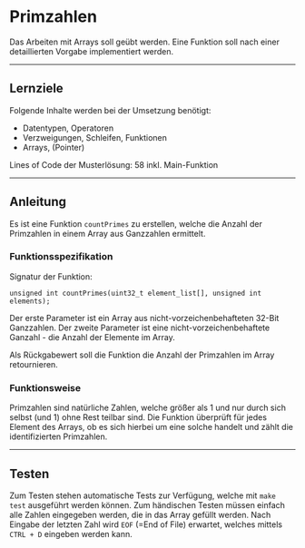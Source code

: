 # Primzahlen

Das Arbeiten mit Arrays soll geübt werden. Eine Funktion soll nach einer detaillierten Vorgabe implementiert werden.

---

## Lernziele

Folgende Inhalte werden bei der Umsetzung benötigt:
  - Datentypen, Operatoren
  - Verzweigungen, Schleifen, Funktionen
  - Arrays, (Pointer)

Lines of Code der Musterlösung: 58 inkl. Main-Funktion

---

## Anleitung

Es ist eine Funktion `countPrimes` zu erstellen, welche die Anzahl der Primzahlen in einem Array aus Ganzzahlen ermittelt.

### Funktionsspezifikation

Signatur der Funktion:

```
unsigned int countPrimes(uint32_t element_list[], unsigned int elements);
```

Der erste Parameter ist ein Array aus nicht-vorzeichenbehafteten 32-Bit Ganzzahlen. Der zweite Parameter ist eine nicht-vorzeichenbehaftete Ganzahl - die Anzahl der Elemente im Array.

Als Rückgabewert soll die Funktion die Anzahl der Primzahlen im Array retournieren.

### Funktionsweise

Primzahlen sind natürliche Zahlen, welche größer als 1 und nur durch sich selbst (und 1) ohne Rest teilbar sind. Die Funktion überprüft für jedes Element des Arrays, ob es sich hierbei um eine solche handelt und zählt die identifizierten Primzahlen.

---

## Testen

Zum Testen stehen automatische Tests zur Verfügung, welche mit `make test` ausgeführt werden können. Zum händischen Testen müssen einfach alle Zahlen eingegeben werden, die in das Array gefüllt werden. Nach Eingabe der letzten Zahl wird `EOF` (=End of File) erwartet, welches mittels `CTRL + D` eingeben werden kann.
